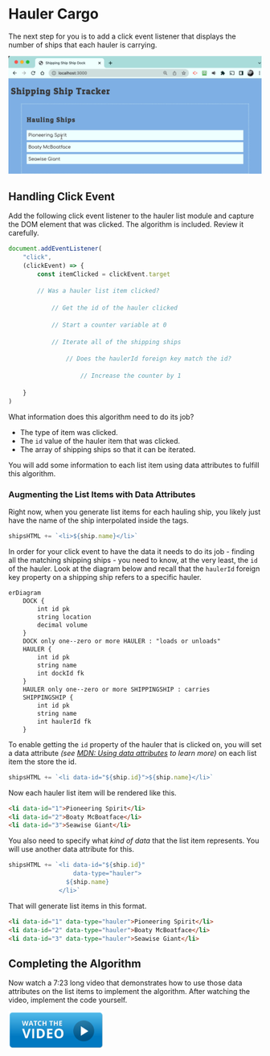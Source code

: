 # Hauler Cargo

The next step for you is to add a click event listener that displays the number of ships that each hauler is carrying.

![](./images/haulers-click.gif)

## Handling Click Event

Add the following click event listener to the hauler list module and capture the DOM element that was clicked. The algorithm is included. Review it carefully.

```js
document.addEventListener(
    "click",
    (clickEvent) => {
        const itemClicked = clickEvent.target

        // Was a hauler list item clicked?

            // Get the id of the hauler clicked

            // Start a counter variable at 0

            // Iterate all of the shipping ships

                // Does the haulerId foreign key match the id?

                    // Increase the counter by 1

    }
)
```

What information does this algorithm need to do its job?

* The type of item was clicked.
* The `id` value of the hauler item that was clicked.
* The array of shipping ships so that it can be iterated.

You will add some information to each list item using data attributes to fulfill this algorithm.

### Augmenting the List Items with Data Attributes

Right now, when you generate list items for each hauling ship, you likely just have the name of the ship interpolated inside the tags.

```js
shipsHTML += `<li>${ship.name}</li>`
```

In order for your click event to have the data it needs to do its job - finding all the matching shipping ships - you need to know, at the very least, the `id` of the hauler. Look at the diagram below and recall that the `haulerId` foreign key property on a shipping ship refers to a specific hauler.


```mermaid
erDiagram
    DOCK {
        int id pk
        string location
        decimal volume
    }
    DOCK only one--zero or more HAULER : "loads or unloads"
    HAULER {
        int id pk
        string name
        int dockId fk
    }
    HAULER only one--zero or more SHIPPINGSHIP : carries
    SHIPPINGSHIP {
        int id pk
        string name
        int haulerId fk
    }
```

To enable getting the `id` property of the hauler that is clicked on, you will set a data attribute _(see [MDN: Using data attributes](https://developer.mozilla.org/en-US/docs/Learn/HTML/Howto/Use_data_attributes) to learn more)_ on each list item the store the id.

```js
shipsHTML += `<li data-id="${ship.id}">${ship.name}</li>`
```

Now each hauler list item will be rendered like this.

```html
<li data-id="1">Pioneering Spirit</li>
<li data-id="2">Boaty McBoatface</li>
<li data-id="3">Seawise Giant</li>
```

You also need to specify what _kind of data_ that the list item represents. You will use another data attribute for this.

```js
shipsHTML += `<li data-id="${ship.id}"
                  data-type="hauler">
                ${ship.name}
              </li>`
```

That will generate list items in this format.

```html
<li data-id="1" data-type="hauler">Pioneering Spirit</li>
<li data-id="2" data-type="hauler">Boaty McBoatface</li>
<li data-id="3" data-type="hauler">Seawise Giant</li>
```

## Completing the Algorithm

Now watch a 7:23 long video that demonstrates how to use those data attributes on the list items to implement the algorithm. After watching the video, implement the code yourself.

[<img src="../../book-1-installations/chapters/images/video-play-icon.gif" height="75rem" />](https://watch.screencastify.com/v/HejwK9vip1vEWG2EfZMX)

